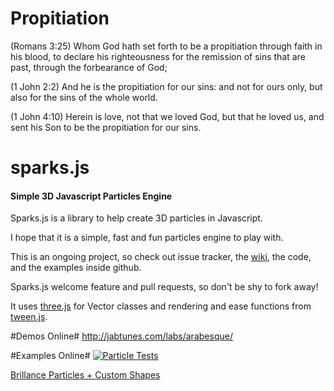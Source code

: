 # Propitiation

(Romans 3:25) Whom God hath set forth to be a propitiation through faith in his blood, to declare his righteousness for the remission of sins that are past, through the forbearance of God;

(1 John 2:2) And he is the propitiation for our sins: and not for ours only, but also for the sins of the whole world.

(1 John 4:10) Herein is love, not that we loved God, but that he loved us, and sent his Son to be the propitiation for our sins.

sparks.js
=========
#### Simple 3D Javascript Particles Engine ####

Sparks.js is a library to help create 3D particles in Javascript.

I hope that it is a simple, fast and fun particles engine to play with.

This is an ongoing project, so check out issue tracker, the [wiki](https://github.com/zz85/sparks.js/wiki), the code, and the examples inside github.

Sparks.js welcome feature and pull requests, so don't be shy to fork away!

It uses [three.js](https://github.com/mrdoob/three.js) for Vector classes and rendering and ease functions from [tween.js](https://github.com/sole/tween.js/).

#Demos Online#
http://jabtunes.com/labs/arabesque/

#Examples Online#
[![Particle Tests](http://i54.tinypic.com/im6ivo.png)](http://jsdo.it/zz85/27tB/fullscreen)

[Brillance Particles + Custom Shapes](http://jsdo.it/zz85/x8Gf)
